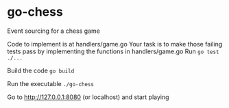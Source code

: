 # go-chess
Event sourcing for a chess game

Code to implement is at handlers/game.go
Your task is to make those failing tests pass by implementing the functions in handlers/game.go
Run `go test ./...`

Build the code
`go build`

Run the executable `./go-chess`

Go to http://127.0.0.1:8080 (or localhost) and start playing



